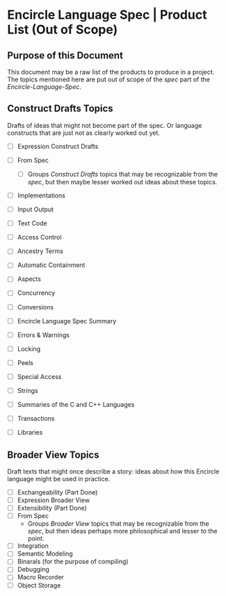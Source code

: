 ﻿Encircle Language Spec | Product List (Out of Scope)
====================================================


Purpose of this Document
------------------------

This document may be a raw list of the products to produce in a project. The topics mentioned here are put out of scope of the *spec* part of the *Encircle-Language-Spec*.


Construct Drafts Topics
-----------------------

Drafts of ideas that might not become part of the spec. Or language constructs that are just not as clearly worked out yet.

- [ ] Expression Construct Drafts
- [ ] From Spec
    - [ ] Groups *Construct Drafts* topics that may be recognizable from the *spec*, but then maybe lesser worked out ideas about these topics.
- [ ] Implementations
- [ ] Input Output
- [ ] Text Code
- [ ] Access Control
- [ ] Ancestry Terms
- [ ] Automatic Containment
- [ ] Aspects
- [ ] Concurrency
- [ ] Conversions 
- [ ] Encircle Language Spec Summary
- [ ] Errors & Warnings
- [ ] Locking
- [ ] Peels
- [ ] Special Access
- [ ] Strings
- [ ] Summaries of the C and C++ Languages
- [ ] Transactions
- [ ] Libraries


Broader View Topics
-------------------

Draft texts that might once describe a story: ideas about how this Encircle language might be used in practice.

- [ ] Exchangeability (Part Done)
- [ ] Expression Broader View
- [ ] Extensibility (Part Done)
- [ ] From Spec
    - Groups *Broader View* topics that may be recognizable from the *spec*, but then ideas perhaps more philosophical and lesser to the point.
- [ ] Integration
- [ ] Semantic Modeling
- [ ] Binarals (for the purpose of compiling)
- [ ] Debugging
- [ ] Macro Recorder
- [ ] Object Storage